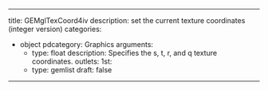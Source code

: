 
---
title: GEMglTexCoord4iv
description: set the current texture coordinates (integer version)
categories:
  - object
pdcategory: Graphics
arguments:
    - type: float
      description: Specifies the s, t, r, and q texture coordinates.
outlets:
  1st:
    - type: gemlist
draft: false
---

